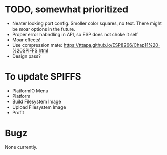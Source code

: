 # TODO, somewhat prioritized

- Neater looking port config. Smoller color squares, no text. There might be moar options in the future.
- Proper error habndling in API, so ESP does not choke it self
- Moar effects!
- Use compression mate: https://tttapa.github.io/ESP8266/Chap11%20-%20SPIFFS.html
- Design pass?

# To update SPIFFS

- PlatformIO Menu
- Platform
- Build Filesystem Image
- Upload Filesystem Image
- Profit

# Bugz

None currently.
